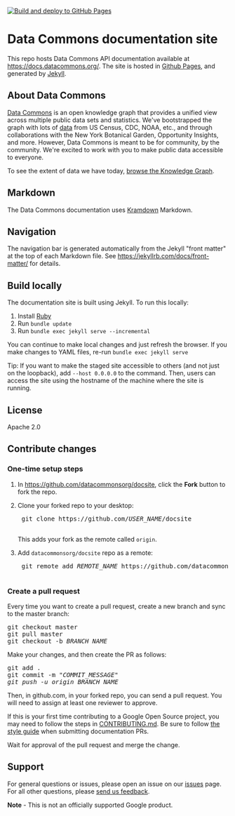 [![Build and deploy to GitHub Pages](https://github.com/datacommonsorg/docsite/actions/workflows/github-pages.yml/badge.svg)](https://github.com/datacommonsorg/docsite/actions/workflows/github-pages.yml)

# Data Commons documentation site

This repo hosts Data Commons API documentation
available at https://docs.datacommons.org/. The site is hosted in [Github Pages](https://pages.github.com/), and generated by [Jekyll](https://jekyllrb.com/).

## About Data Commons

[Data Commons](https://datacommons.org/) is an open knowledge graph that
provides a unified view across multiple public data sets and statistics.
We've bootstrapped the graph with lots of
[data](https://datacommons.org/datasets) from US Census, CDC, NOAA, etc.,
and through collaborations with the New York Botanical Garden,
Opportunity Insights, and more. However, Data Commons is
meant to be for community, by the community. We're excited to work with you
to make public data accessible to everyone.

To see the extent of data we have today, [browse the Knowledge Graph](https://datacommons.org/browser).

## Markdown

The Data Commons documentation uses [Kramdown](https://kramdown.gettalong.org/syntax.html) Markdown.

## Navigation

The navigation bar is generated automatically from the Jekyll "front matter" at the top of each Markdown file. See https://jekyllrb.com/docs/front-matter/ for details.

## Build locally

The documentation site is built using Jekyll. To run this locally:

1. Install [Ruby](https://jekyllrb.com/docs/installation/)
1. Run `bundle update`
1. Run `bundle exec jekyll serve --incremental`

You can continue to make local changes and just refresh the browser. If you make changes to YAML files, re-run `bundle exec jekyll serve`

Tip: If you want to make the staged site accessible to others (and not just on the loopback), add `--host 0.0.0.0` to the command. Then, users can access the site using the hostname of the machine where the site is running.

## License

Apache 2.0

## Contribute changes

### One-time setup steps

1. In https://github.com/datacommonsorg/docsite, click the **Fork** button to fork the repo.
1. Clone your forked repo to your desktop:

    <pre>
    git clone https://github.com/<var>USER_NAME</var>/docsite
    </pre>

    This adds your fork as the remote called `origin`.

1. Add `datacommonsorg/docsite` repo as a remote:

    <pre>
    git remote add <var>REMOTE_NAME</var> https://github.com/datacommonsorg/docsite.git
    </pre>

### Create a pull request

Every time you want to create a pull request, create a new branch and sync to the master branch:

<pre>
git checkout master
git pull master
git checkout -b <var>BRANCH_NAME</var>
</pre>

Make your changes, and then create the PR as follows:

<pre>
git add .
git commit -m "<var>COMMIT_MESSAGE<var>"
git push -u origin <var>BRANCH_NAME</var>
</pre>

Then, in github.com, in your forked repo, you can send a pull request. You will need to assign at least one reviewer to approve.

If this is your first
time contributing to a Google Open Source project, you may need to follow the
steps in [CONTRIBUTING.md](CONTRIBUTING.md). Be sure to follow [the style guide](STYLE_GUIDE.md)
when submitting documentation PRs.

Wait for approval of the pull request and merge the change.

## Support

For general questions or issues, please open an issue on our
[issues](https://github.com/datacommonsorg/docsite/issues) page. For all other
questions, please [send us feedback](https://docs.google.com/forms/d/e/1FAIpQLScJTtNlIItT-uSPXI98WT6yNlavF-kf5JS0jMrCvJ9TPLmelg/viewform).

**Note** - This is not an officially supported Google product.
